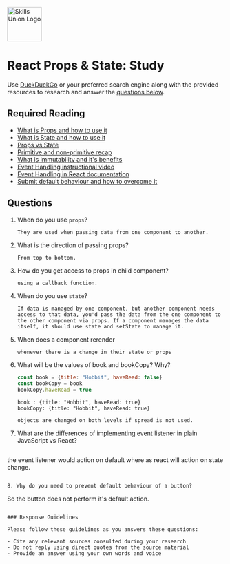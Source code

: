 [<img src="assets/images/su-logo.png" alt="Skills Union Logo" height="80px" />](https://www.skillsunion.com/)

# React Props & State: Study

Use [DuckDuckGo](https://duckduckgo.com/) or your preferred search engine along with the provided resources to research and answer the [questions below](#questions).

## Required Reading

- [What is Props and how to use it](https://reactjs.org/docs/components-and-props.html)
- [What is State and how to use it](https://reactjs.org/docs/state-and-lifecycle.html)
- [Props vs State](https://www.youtube.com/watch?v=m1eZzN1ppPY&t=22s)
- [Primitive and non-primitive recap](https://www.youtube.com/watch?v=pslr6SWXFjQ)
- [What is immutability and it's benefits](https://youtu.be/4LzcQyZ9JOU)
- [Event Handling instructional video](youtube.com/watch?v=Zbjmfqw9RXM)
- [Event Handling in React documentation](https://reactjs.org/docs/handling-events.html)
- [Submit default behaviour and how to overcome it](https://www.youtube.com/watch?v=I_fVO_NzT2g)


## Questions

1. When do you use `props`?

   ```
   They are used when passing data from one component to another.
   ```
2. What is the direction of passing props?

   ```
   From top to bottom. 
   ```

3. How do you get access to props in child component?

   ```
   using a callback function. 
   ```

4. When do you use `state`?

   ```
   If data is managed by one component, but another component needs access to that data, you'd pass the data from the one component to the other component via props. If a component manages the data itself, it should use state and setState to manage it.
   ```

5. When does a component rerender

   ```
   whenever there is a change in their state or props
   ```

6. What will be the values of book and bookCopy? Why?

   ``` js
   const book = {title: "Hobbit", haveRead: false} 
   const bookCopy = book
   bookCopy.haveRead = true
   ```

   ```
   book : {title: "Hobbit", haveRead: true} 
   bookCopy: {title: "Hobbit", haveRead: true} 

   objects are changed on both levels if spread is not used. 
   ```


7. What are the differences of implementing event listener in plain JavaScript vs React?

   ```
  the event listener would action on default where as react will action on state change.
   ```

8. Why do you need to prevent default behaviour of a button?

   ```
   So the button does not perform it's default action.
   ```

### Response Guidelines

Please follow these guidelines as you answers these questions:

- Cite any relevant sources consulted during your research
- Do not reply using direct quotes from the source material
- Provide an answer using your own words and voice
